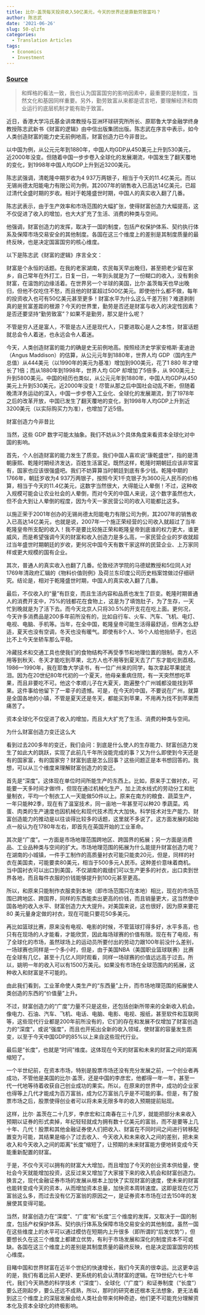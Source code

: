 ```yaml
---
title: 比尔·盖茨每天投资收入50亿美元，今天的世界还是靠勤劳致富吗？
author: 陈志武
date: '2021-06-26'
slug: 50-qlzfm
categories:
  - Translation Articles
tags:
  - Economics
  - Investment
---
```


### [Source](https://m.sohu.com/a/441642545_100160903/?pvid=000115_3w_a)

> 和辉格的看法一致，我也认为国富国穷的影响因素中，最重要的是制度，当然文化和基因同样重要。另外，勤劳致富从来都是谎言吧，要理解经济和商业运行的底层机制才能有助于致富。

近日，香港大学冯氏基金讲席教授与亚洲环球研究所所长、原耶鲁大学金融学终身教授陈志武新书《财富的逻辑》由中信出版集团出版。陈志武在序言中表示，如今人类创造财富的能力史无前例地高，财富创造力已今非昔比。

以中国为例，从公元元年到1880年，中国人均GDP从450美元上升到530美元，近2000年没变。但随着中国一步步卷入全球化的发展潮流，中国发生了翻天覆地的变化，到1998年中国人均GDP上升到近3200美元。

陈志武强调，清乾隆中期岁收为4 937万两银子，相当于今天的11.4亿美元。而以无锡尚德太阳能电力有限公司为例，其2007年的销售收入已高达14亿美元，已超过清代全盛时期的岁收。相对于乾隆盛世时期，中国人的真实收入翻了几番。

陈志武表示，由于生产效率和市场范围的大幅扩张，使得财富创造力大幅提高，这不仅促进了收入的增加，也大大扩充了生活、消费的种类与空间。

他强调，财富创造力的发挥，取决于一国的制度，包括产权保护体系、契约执行体系及保障市场交易安全的其他制度。各国在这三个维度上的差别是其制度质量的最终反映，也是决定国富国穷的核心维度。


以下是陈志武《财富的逻辑》序言全文：

财富是个永恒的话题。在我的老家湖南，农民每天早出晚归，甚至把老少留在家乡，自己常年在外打工，日复一日，一年到头就是为了一份糊口的收入，没有剩余财富，在温饱的边缘活着。在世界另一个半球的美国，比尔·盖茨每天也早出晚归，但他不仅吃住不愁，而且他的财富超过500亿美元。即使他什么都不做，每年的投资收入也可有50亿美元甚至更多！财富水平为什么这么千差万别？难道剥削真的是贫富差距的根源？今天的世界里，勤劳是否还是财富与收入的决定性因素？是否还要坚持“勤劳致富”？如果不是勤劳，那又是什么呢？

不管是穷人还是富人，不管是古人还是现代人，只要进取心是人之本性，财富话题就总会令人着迷，也永远会令人着迷。

今天，人类创造财富的能力的确是史无前例地高。按照经济史学家安格斯·麦迪逊（Angus Maddison）的估算，从公元元年到1880年，世界人均 GDP（国内生产总值）从444美元（以1990年的美元为基准）增加到900美元，花了1 880 年才增长了1倍；而从1880年到1998年，世界人均 GDP 却增加了5倍多，从 900美元上升到5800美元。中国的经历也类似，从公元元年到1880年，中国人均GDP从450美元上升到530美元，近2000年没变！尽管从那之后中国社会动乱不断，但随着晚清洋务运动的深入，中国一步步卷入工业化、全球化的发展潮流，到了1978年之后的改革开放，中国已发生了翻天覆地的变化，到1998年人均GDP上升到近3200美元（以实际购买力为准），也增加了近5倍。

财富创造力今非昔比

当然，这些 GDP 数字可能太抽象。我们不妨从3个具体角度来看资本全球化对中国的影响。

首先，个人创造财富的能力发生了质变。我们中国人喜欢说“康乾盛世”，指的是清朝康熙、乾隆时期经济发达，百姓生活富足。既然这样，乾隆时期朝廷应该非常富有，国家也应该很强盛吧。我们不妨算算当时朝廷到底有多少钱。乾隆中期的1766年，朝廷岁收为4 937万两银子，按照今天1千克银子为3600元人民币的价格算，相当于今天的11.4亿美元，这数字当然很大，大得能让人晕倒！不过，这种收入规模可能会让农业社会的人晕倒，而对今天的中国人来说，这个数字虽然也大，但不会大到让人晕倒的程度，因为今天一家民营公司的收入可能都比这多。

以施正荣于2001年创办的无锡尚德太阳能电力有限公司为例，其2007年的销售收入已高达14亿美元，也就是说，2007年一个施正荣经营的公司收入就超过了当年乾隆皇帝所支配的收入！我不是要比较施正荣和乾隆皇帝到底谁的权力更大，谁更威风，而是希望强调今天的财富和收入创造力是多么高，一家民营企业的岁收就超过当年盛世时期朝廷的岁收，更何况中国今天有数千家这样的民营企业、上万家同样或更大规模的国有企业。

其次，普通人的真实收入也翻了几番。伦敦经济学院的马德斌教授和5位同人对1769年清政府汇辑的《物料价值则例》及荷兰东印度公司历史档案馆做过仔细研究。结论是，相对于乾隆盛世时期，中国人的真实收入翻了几番。

最后，不仅收入的“量”有巨变，而且生活内容和品质也发生了巨变。乾隆时期普通人的消费开支中，75%的钱都花在食物上，这是为了填饱肚子，为了生存，一天忙到晚就是为了活下去。而今天北京人只将30.5%的开支花在吃上面。更何况，今天许多消费品是200多年前所没有的，比如自行车、火车、汽车、飞机、电灯、电视、电脑、手机等。当年，在全中国，乾隆皇帝可能生活得最舒适，但再怎么舒适，夏天也没有空调，冬天也没有暖气。即使有8个人、16个人给他抬轿子，也远比不上今天坐轿车那么平稳。

冷藏技术和交通工具也使我们的食物结构不再受季节和地理位置的限制。南方人不用等到秋天、冬天才能吃到苹果，北方人也不用等到夏天去了广东才能吃到荔枝。1986—1990年，我在耶鲁大学读书，有一位广州来的同学，每次拿起苹果就流泪。因为在20世纪80年代初的一个夏天，他母亲重病住院，有一天突然想吃苹果，而且非要吃不可。他这个孝顺儿子在大夏天，跑遍整个广州城都没能找到苹果。这件事给他留下了一辈子的遗憾。可是，在今天的中国，不要说在广州，就算是全国各地的小镇，不管是夏天还是冬天，都能买到苹果，不用再为找不到苹果而痛苦了。

资本全球化不仅促进了收入的增加，而且大大扩充了生活、消费的种类与空间。

为什么财富创造力变迁这么大

看到过去200多年的变迁，我们会问：到底是什么使人的生存能力、财富创造力发生了如此大的跳跃，实现了此前几千年所没能完成的事？又为什么即使到今天还是有的国家富，有的国家穷？财富到底是怎么回事？这些问题正是本书想回答的。我想，可以从三个维度来理解财富创造力的变迁。

首先是“深度”。这体现在单位时间所能生产的东西上。比如，原来手工做衬衣，可能要一天多时间才做l件，但现在通过机械化生产，加上流水线式的劳动分工和批量制衣，平均一个制衣工人一天能做50件以上。原来在南方的粮食、蔬菜生产，一年只能种2季，现在有了温室技术，同一亩地一年甚至可以种20 季蔬菜。鸡蛋、肉类的生产速度也因机械化和现代技术而大大加快。科学技术对生产能力、财富创造能力的推动是以往谈得比较多的话题，这里就不多说了。这方面发展的起始点一般认为在1780年左右，即首先在英国开始的工业革命。

其次是“广度”。一方面是市场地理范围跨地区、跨国界的拓展；另一方面是消费品、工业品种类与空间的扩大。市场地理范围的拓展为什么能提升财富创造力呢？在湖南的小城镇，一件手工制作的高质量衬衣可能只能卖20元，但是，同样的衬衣在美国卖，可能要卖80美元，相当于500多元人民币。这种差价意味着商机。当中国衬衣可以出口到美国，不仅湖南的裁缝们可以生产更多的衬衣，出口卖到世界各地，而且每件衣服的价钱能够提升到100元甚至更高。

所以，和原来只能制作衣服卖到本地（即市场范围只在本地）相比，现在的市场范围已跨地区、跨国界，同样的东西能卖出更高的价钱，而且销量更大，这当然使中国各地的收入水平、财富创造力大大提升。对美国来说，这也很好，因为原来要花80 美元量身定做的衬衣，现在可能只要花50多美元。

再比如篮球比赛，原来没有电视、电影的时候，不管篮球打得多好，水平多高，也只有在现场的人才能看，才能欣赏，因此每场球赛的价值有限。现在有了电视，有了全球化的市场，虽然球场上的运动员所要付出的劳动力跟100年前没什么差别，一场球赛也同样是一个多小时，但是，由于美国NBA（美国职业篮球联赛）比赛在全球有几亿，甚至十几亿人同时观看，同样一场球赛的价值远远高于过去。所以，姚明一年的收入可以有1500万美元。如果没有市场在全球范围内的拓展，这种收入和财富是不可能的。

由此我们看到，工业革命使人类生产的“东西量”上升，而市场地理范围的拓展使人类创造的东西的“价值量”上升。

不过，财富创造力的“广度”力量不只是这些，还包括创新所带来的全新收入机会。像电力、石油、汽车、飞机、电话、电脑、电影、电视、报纸，甚至软件和互联网等，这些现代行业都是200年前所没有的，它们的存在和发展不仅增加了财富创造力的“深度”，或说“强度”，而且也开拓出全新的收入领域，使财富的容量发生质变，以至于今天中国GDP的85%以上来自这些现代行业。

最后是“长度”，也就是“时间”维度。这体现在今天的财富和未来的财富之间的距离缩短了。

一个半世纪前，在资本市场，特别是股票市场还没有充分发展之前，一个创业者再成功，不管他是美国的比尔·盖茨，还是中国的李彦宏，他都得一年一年，甚至一代一代地等待着收获自己创业成功的果实。所以，在原来的世界中，成功的企业家也得等上几代才能成为百万富翁，成为亿万富翁几乎是不可能的事。但是，有了股票市场之后，股票使得创业者可以将未来无限多年的收入预期提前贴现。

这样，比尔· 盖茨在二十几岁，李彦宏和江南春在三十几岁，就能把部分未来收入预期以证券的形式卖掉，年纪轻轻就成为拥有数十亿美元的富翁，而不是要等上几十年、几代！股票和其他金融证券使人们把收入、财富在不同时间之间进行转移配置变为可能，其结果是缩小了过去收入、今天收入和未来收入之间的差别，把未来收入和今天收入之间的距离“长度”缩短了，让预期的未来财富能方便地转变成今天能重新配置的财富。

于是，不仅今天可以拥有的财富大大增加，而且增加了今天的创业资本供给量，使社会今天就能增加投资，这反过来又增加了大家接下来的收入机会和财富创造力。换言之，现代金融证券市场的发展从根本上加快了实现财富的速度，使未来的财富也能转变成今天的资本，从而增加资本总量，加快资本周转速度。这即是现在亿万富翁这么多，而过去没有亿万富翁的原因之一，是证券资本市场在过去150年的发展使其变得可能。

当然，财富创造力在“深度”、“广度”和“长度”三个维度的发挥，又取决于一国的制度，包括产权保护体系、契约执行体系及保障市场交易安全的其他制度。虽然一国在这些维度上的水平可以通过模仿在短期内上升很多（即所谓的“后发优势”），但要想长久在这三个维度上都建立优势，有利于市场发展和深化的制度资本不可或缺。各国在这三个维度上的差别是其制度质量的最终反映，也是决定国富国穷的核心维度。

目睹中国和世界财富在近半个世纪的快速增长，我们今天真的很幸运。比这更幸运的是，我们有着比前人更好、更系统的机会认清财富的逻辑。在19世纪六七十年代，我们今天熟悉的科学技术（“深度”）、全球化（“广度”）和证券制度（“长度”）要么还刚起步，要么还远不成熟，所以，那时的研究者还根本无法想象，更无法看到这三个维度上的深层发展会给人类社会带来何种奇迹，他们更不可能充分理解资本化及资本全球化的终极影响。

